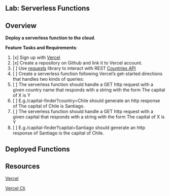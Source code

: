 ## Lab: Serverless Functions
## Overview
**Deploy a serverless function to the cloud**.

**Feature Tasks and Requirements**:

1. [x] Sign up with [Vercel](https://vercel.com/docs/get-started)
2. [x] Create a repository on Github and link it to Vercel account.
3. [ ] Use [requests](https://docs.python-requests.org/en/latest/) library to interact with REST [Countries API](https://restcountries.com/#rest-countries)
4. [ ] Create a serverless function following Vercel’s get-started directions that handles two kinds of queries:
5. [ ] The serverless function should handle a GET http request with a given country name that responds with a string with the form The capital of X is Y
6. [ ] E.g./capital-finder?country=Chile should generate an http response of The capital of Chile is Santiago.
7. [ ] The serverless function should handle a GET http request with a given capital that responds with a string with the form The capital of X is Y
8. [ ] E.g./capital-finder?capital=Santiago should generate an http response of Santiago is the capital of Chile.

## Deployed Functions
[]()

[]()

## Resources
[Vercel](https://vercel.com/docs/concepts/functions/serverless-functions/supported-languages#python)

[Vercel Cli](https://vercel.com/docs/concepts/deployments/overview#vercel-cli)

[]()

[]()